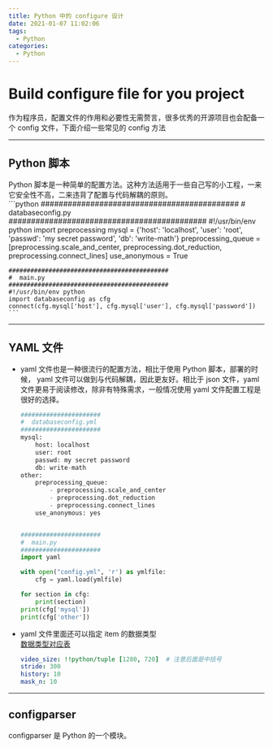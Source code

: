 ```yaml
---
title: Python 中的 configure 设计
date: 2021-01-07 11:02:06
tags:
  - Python
categories:
  - Python
---
```


# Build configure file for you project
作为程序员，配置文件的作用和必要性无需赘言，很多优秀的开源项目也会配备一个 config 文件，下面介绍一些常见的 config 方法
<!-- more -->

---
## Python 脚本
Python 脚本是一种简单的配置方法。这种方法适用于一些自己写的小工程，一来它安全性不高，二来违背了配置与代码解耦的原则。  
    ```python
    ############################################
    #  databaseconfig.py
    ############################################
    #!/usr/bin/env python
    import preprocessing
    mysql = {'host': 'localhost',
            'user': 'root',
            'passwd': 'my secret password',
            'db': 'write-math'}
    preprocessing_queue = [preprocessing.scale_and_center,
                        preprocessing.dot_reduction,
                        preprocessing.connect_lines]
    use_anonymous = True

    ############################################
    #  main.py
    ############################################
    #!/usr/bin/env python
    import databaseconfig as cfg
    connect(cfg.mysql['host'], cfg.mysql['user'], cfg.mysql['password'])
    ```

---
## YAML 文件
- yaml 文件也是一种很流行的配置方法，相比于使用 Python 脚本，部署的时候， yaml 文件可以做到与代码解耦，因此更友好。相比于 json 文件，yaml 文件更易于阅读修改，除非有特殊需求，一般情况使用 yaml 文件配置工程是很好的选择。
    ```python
    ######################
    #  databaseconfig.yml
    ######################
    mysql:
        host: localhost
        user: root
        passwd: my secret password
        db: write-math
    other:
        preprocessing_queue:
            - preprocessing.scale_and_center
            - preprocessing.dot_reduction
            - preprocessing.connect_lines
        use_anonymous: yes
    
    
    ######################
    #  main.py
    ######################
    import yaml
    
    with open("config.yml", 'r') as ymlfile:
        cfg = yaml.load(ymlfile)
    
    for section in cfg:
        print(section)
    print(cfg['mysql'])
    print(cfg['other'])
    
    ```

- yaml 文件里面还可以指定 item 的数据类型  
[数据类型对应表](http://huangro.iteye.com/blog/372976)
    ```yml
    video_size: !!python/tuple [1280, 720]  # 注意后面是中括号
    stride: 300
    history: 10
    mask_n: 10
    ```


---
## configparser
configparser 是 Python 的一个模块。
